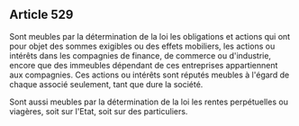 Article 529
----
Sont meubles par la détermination de la loi les obligations et actions qui ont
pour objet des sommes exigibles ou des effets mobiliers, les actions ou intérêts
dans les compagnies de finance, de commerce ou d'industrie, encore que des
immeubles dépendant de ces entreprises appartiennent aux compagnies. Ces actions
ou intérêts sont réputés meubles à l'égard de chaque associé seulement, tant que
dure la société.

Sont aussi meubles par la détermination de la loi les rentes perpétuelles ou
viagères, soit sur l'Etat, soit sur des particuliers.
